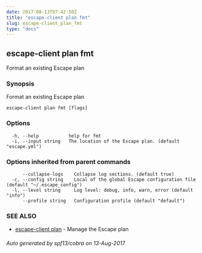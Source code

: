 ```yaml
---
date: 2017-08-13T07:42:50Z
title: "escape-client plan fmt"
slug: escape-client_plan_fmt
type: "docs"
---
```

## escape-client plan fmt

Format an existing Escape plan

### Synopsis


Format an existing Escape plan

```
escape-client plan fmt [flags]
```

### Options

```
  -h, --help           help for fmt
  -i, --input string   The location of the Escape plan. (default "escape.yml")
```

### Options inherited from parent commands

```
      --collapse-logs    Collapse log sections. (default true)
  -c, --config string    Local of the global Escape configuration file (default "~/.escape_config")
  -l, --level string     Log level: debug, info, warn, error (default "info")
      --profile string   Configuration profile (default "default")
```

### SEE ALSO
* [escape-client plan](../escape-client_plan/)	 - Manage the Escape plan

###### Auto generated by spf13/cobra on 13-Aug-2017

